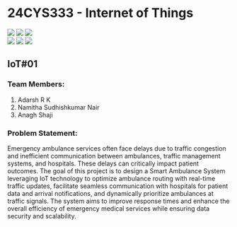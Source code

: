 # 24CYS333 - Internet of Things
![](https://img.shields.io/badge/Batch-22CYS-lightgreen) ![](https://img.shields.io/badge/UG-blue) ![](https://img.shields.io/badge/Subject-IoT-blue)
<br/>
![](https://img.shields.io/badge/Lecture-2-orange) ![](https://img.shields.io/badge/Practical-3-orange) ![](https://img.shields.io/badge/Credits-3-orange) <br/>

## IoT#01

### Team Members:
1. Adarsh R K<br/>
2. Namitha Sudhishkumar Nair <br/>
3. Anagh Shaji

### Problem Statement:  
Emergency ambulance services often face delays due to traffic congestion and 
inefficient communication between ambulances, traffic management systems, and 
hospitals. These delays can critically impact patient outcomes. The goal of this 
project is to design a Smart Ambulance System leveraging IoT technology to optimize 
ambulance routing with real-time traffic updates, facilitate seamless communication 
with hospitals for patient data and arrival notifications, and dynamically prioritize 
ambulances at traffic signals. The system aims to improve response times and 
enhance the overall efficiency of emergency medical services while ensuring data 
security and scalability.

